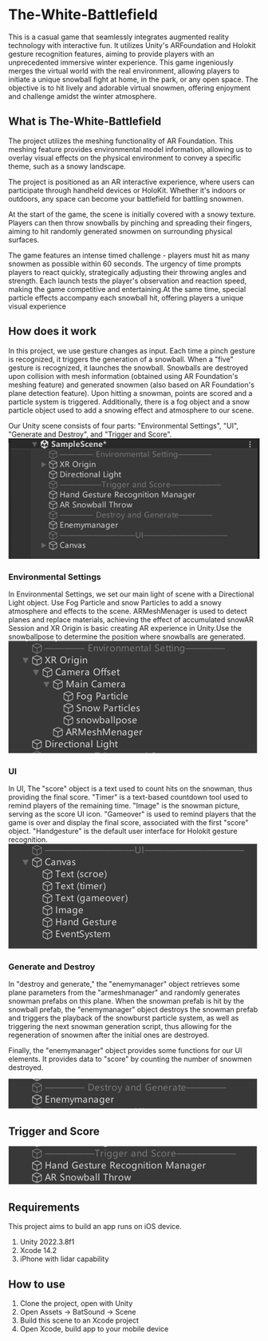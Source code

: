 # The-White-Battlefield

This is a casual game that seamlessly integrates augmented reality technology with interactive fun. It utilizes Unity's ARFoundation and Holokit gesture recognition features, aiming to provide players with an unprecedented immersive winter experience. This game ingeniously merges the virtual world with the real environment, allowing players to initiate a unique snowball fight at home, in the park, or any open space. The objective is to hit lively and adorable virtual snowmen, offering enjoyment and challenge amidst the winter atmosphere.

## What is The-White-Battlefield

The project utilizes the meshing functionality of AR Foundation. This meshing feature provides environmental model information, allowing us to overlay visual effects on the physical environment to convey a specific theme, such as a snowy landscape. 

The project is positioned as an AR interactive experience, where users can participate through handheld devices or HoloKit. Whether it's indoors or outdoors, any space can become your battlefield for battling snowmen. 

At the start of the game, the scene is initially covered with a snowy texture. Players can then throw snowballs by pinching and spreading their fingers, aiming to hit randomly generated snowmen on surrounding physical surfaces. 

The game features an intense timed challenge - players must hit as many snowmen as possible within 60 seconds. The urgency of time prompts players to react quickly, strategically adjusting their throwing angles and strength. Each launch tests the player's observation and reaction speed, making the game competitive and entertaining.At the same time, special particle effects accompany each snowball hit, offering players a unique visual experience


## How does it work

In this project, we use gesture changes as input. Each time a pinch gesture is recognized, it triggers the generation of a snowball. When a "five" gesture is recognized, it launches the snowball. Snowballs are destroyed upon collision with mesh information (obtained using AR Foundation's meshing feature) and generated snowmen (also based on AR Foundation's plane detection feature). Upon hitting a snowman, points are scored and a particle system is triggered. Additionally, there is a fog object and a snow particle object used to add a snowing effect and atmosphere to our scene.

Our Unity scene consists of four parts: "Environmental Settings", "UI", "Generate and Destroy", and "Trigger and Score".
![](https://github.com/Sraint2004/The-White-Battlefield/blob/main/Image/032606.png?raw=true)


### Environmental Settings

In Environmental Settings, we set our main light of scene with a Directional Light object. Use Fog Particle and snow Particles to add a snowy atmosphere and effects to the scene. ARMeshMenager is used to detect planes and replace materials, achieving the effect of accumulated snowAR Session and XR Origin is basic creating AR experience in Unity.Use the snowballpose to determine the position where snowballs are generated.
![](https://github.com/Sraint2004/The-White-Battlefield/blob/main/Image/042507.png?raw=true)


### UI
In UI, The "score" object is a text used to count hits on the snowman, thus providing the final score. "Timer" is a text-based countdown tool used to remind players of the remaining time. "Image" is the snowman picture, serving as the score UI icon. "Gameover" is used to remind players that the game is over and display the final score, associated with the first "score" object. "Handgesture" is the default user interface for Holokit gesture recognition.
![](https://github.com/Sraint2004/The-White-Battlefield/blob/main/Image/42507.png?raw=true)

### Generate and Destroy

In "destroy and generate," the "enemymanager" object retrieves some plane parameters from the "armeshmanager" and randomly generates snowman prefabs on this plane. When the snowman prefab is hit by the snowball prefab, the "enemymanager" object destroys the snowman prefab and triggers the playback of the snowburst particle system, as well as triggering the next snowman generation script, thus allowing for the regeneration of snowmen after the initial ones are destroyed. 

Finally, the "enemymanager" object provides some functions for our UI elements. It provides data to "score" by counting the number of snowmen destroyed.

![](https://github.com/Sraint2004/The-White-Battlefield/blob/main/Image/042509.png?raw=true)

## Trigger and Score




![](https://github.com/Sraint2004/The-White-Battlefield/blob/main/Image/042508.png?raw=true)

## Requirements

This project aims to build an app runs on iOS device.

1. Unity 2022.3.8f1
2. Xcode 14.2
3. iPhone with lidar capability

## How to use

1. Clone the project, open with Unity
2. Open Assets -> BatSound -> Scene
3. Build this scene to an Xcode project
4. Open Xcode, build app to your mobile device